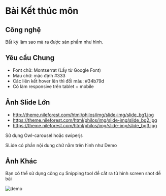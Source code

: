 # Bài Kết thúc môn

## Công nghệ

Bất kỳ làm sao mà ra được sản phẩm như hình.

## Yêu cầu Chung

* Font chữ: Montserrat (Lấy từ Google Font)
* Màu chữ: mặc định #333
* Các liên kết hover lên thì đổi màu: #34b79d
* Có làm responsive trên tablet + mobile


## Ảnh Slide Lớn

- http://theme.nileforest.com/html/philos/img/slide-img/slide_bg1.jpg
- https://theme.nileforest.com/html/philos/img/slide-img/slide_bg2.jpg
- https://theme.nileforest.com/html/philos/img/slide-img/slide_bg3.jpg

Sử dụng Owl-carousel hoặc swiperjs

SLide có phần nội dung chữ nằm trên hình như Demo

## Ảnh Khác

Bạn có thể sử dụng công cụ Snipping tool để cắt ra từ hình screen shot đề bài


![demo](sceen-shoot-project.local.jpg)